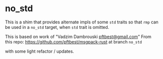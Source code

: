 no_std
======

This is a shim that provides alternate impls of some `std` traits so that `rmp`
can be used in a `no_std` target, when `std` trait is omitted.

This is based on work of "Vadzim Dambrouski <pftbest@gmail.com>"
From this repo: https://github.com/pftbest/msgpack-rust at branch `no_std`

with some light refactor / updates.
